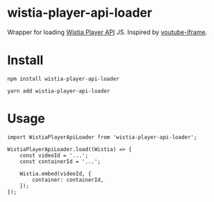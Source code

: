 # wistia-player-api-loader
Wrapper for loading [Wistia Player API](https://wistia.com/support/developers/player-api) JS. Inspired by [youtube-iframe](https://github.com/Prinzhorn/youtube-iframe).

# Install
```
npm install wistia-player-api-loader
```
```
yarn add wistia-player-api-loader
```

# Usage
```
import WistiaPlayerApiLoader from 'wistia-player-api-loader';

WistiaPlayerApiLoader.load((Wistia) => {
    const videoId = '...';
    const containerId = '...';

    Wistia.embed(videoId, {
        container: containerId,
    });
});
```


